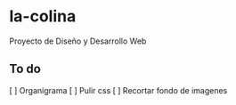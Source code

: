 # la-colina
Proyecto de Diseño y Desarrollo Web

## To do 

[ ] Organigrama
[ ] Pulir css
[ ] Recortar fondo de imagenes


